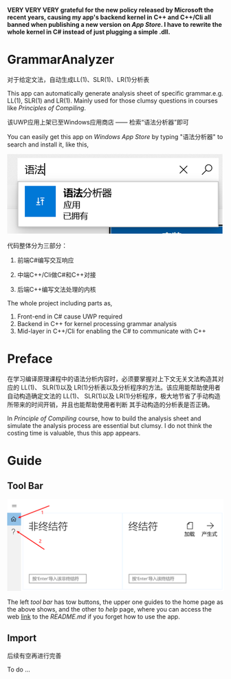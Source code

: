**VERY VERY VERY grateful for the new policy released by Microsoft the recent years, causing my app's backend kernel in C++ and C++/Cli all banned when publishing a new version on *App Store*. I have to rewrite the whole kernel in C# instead of just plugging a simple .dll.**

# GrammarAnalyzer

对于给定文法，自动生成LL(1)、SLR(1)、LR(1)分析表

This app can automatically generate analysis sheet of specific grammar.e.g. LL(1), SLR(1) and LR(1). Mainly used for those clumsy questions in courses like *Principles of Compiling*.

该UWP应用上架已至Windows应用商店 —— 检索“语法分析器”即可

You can easily get this app on *Windows App Store* by typing "语法分析器" to search and install it, like this,

<img src="./Pics/search.png"/>

代码整体分为三部分：

1. 前端C#编写交互响应

2. 中端C++/Cli做C#和C++对接

3. 后端C++编写文法处理的内核

The whole project including parts as,

1. Front-end in C# cause UWP required
2. Backend in C++ for kernel processing grammar analysis
3. Mid-layer in C++/Cli for enabling the C# to communicate with C++

# Preface
在学习编译原理课程中的语法分析内容时，必须要掌握对上下文无关文法构造其对应的 LL(1)、 SLR(1)以及 LR(1)分析表以及分析程序的方法。该应用能帮助使用者自动构造确定文法的 LL(1)、 SLR(1)以及 LR(1)分析程序，极大地节省了手动构造所带来的时间开销，并且也能帮助使用者判断 其手动构造的分析表是否正确。

In *Principle of Compiling* course, how to build the analysis sheet and simulate the analysis process are essential but clumsy. I do not think the costing time is valuable, thus this app appears.

# Guide

## Tool Bar

<img src="./Pics/home.png" style="zoom:50%;" />

The left *tool bar* has tow buttons, the upper one guides to the home page as the above shows, and the other to *help* page, where you can access the web [link](https://github.com/ilo5u/GrammarAnalyzer) to the *README.md* if you forget how to use the app.

## Import



后续有空再进行完善

To do ...
